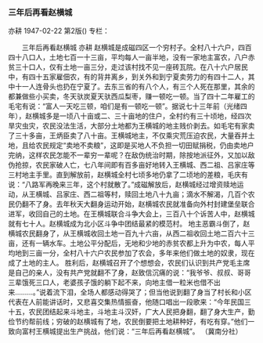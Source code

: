### 三年后再看赵横城
亦耕
1947-02-22
第2版()
专栏：

　　三年后再看赵横城
    亦耕
    赵横城是成磁四区一个穷村子。全村八十六户，四百四十八口人，土地七百一十三亩，平均每人一亩半地，没有一家地主富农，八户赤贫三十口人，仅有土地一亩三分，走过该村找不见一座砖瓦院。在八十六户居民中，有四十五家雇佃农，有的背井离乡，到关外和到宁夏卖劳力的有四十二人，其中十一人连骨头也扔在宁夏了。去东三省的有八个人，有三个人死在那里，其余的都兼做些小买卖，冬天驮炭夏天驮西瓜梨枣，赚一顿吃一顿。当了四十二年雇工的毛宅有说：“富人一天吃三顿，咱们是有一顿吃一顿”。据说七十三年前（光绪四年），赵横城多是一顷八十亩或二、三十亩地的住户，全村约有三十顷地，经四次旱灾虫灾，农民没法生活，大部分土地都为王横城的地主贱价剥去。如毛宅有家卖了三十多亩，王炳臣卖了八十亩。王横城地主，不仅乘灾荒压迫农民，大量吞并土地，且给农民规定“卖地不卖粮”，这即是买地人不负担一切田赋捐税，仍由卖地户完纳，这样农民怎能不一辈穷一辈呢？在敌伪统治时期，除按地派征外，又加以敌伪抢掠，农民家破人亡，七八年间即有百多亩好地转入王横城、西二祖、吕家庄等三村地主手里。直到解放前，赵横城全村七顷多地仍拿了二顷地的差粮，毛庆有说：“八路军再晚来三年，这个村就散了。”成磁解放后，赵横城经过增资赎地运动，从王横城、吕家庄、西二祖等村，赎回土地八十九亩；滴水不解渴，几百个农民仍翻不了身。去年秋天大翻身运动开始，赵横城农民就准备向外村封建堡垒联合进军，收回自己的土地。在王横城联合斗争大会上，三百八十个诉苦人中，赵横城就有七十人。赵横城成为北小区斗争中团结最紧的模范村。
    地主恶霸斗倒了，赵横城农民翻身了，从王横城收回土地一百九十六亩，从西二祖收回土地二百六十三亩，还有一辆水车。土地公平分配后，无地和少地的赤贫农都上升为中农，每人平均地到三亩一分，全村八十六户农民参加了农会，多年来他们做土地的奴隶，现在成了土地的主人。
    胜利后，赵横城召开了个想想会，农民们认识到共产党毛主席是自己的亲人，没有共产党就翻不了身，赵致信沉痛的说：“我爷爷、叔叔、哥哥三辈饿死三口人，老婆孩子饿的躺下起不来，向地主借一粒米也借不出来………。”说着流下泪，全场人都感动得哭了；但当他说到翻了身当了村长和小区代表在人前能讲话时，又悲喜交集热情振奋，他随口唱出一段歌来：“今年民国三十五，农民团结起来斗地主，斗地主斗汉奸，广大人民把身翻，翻了身大生产，勤俭节约帮前线；穷破的赵横城有了地，农民倒要把土地耕种好，有吃有穿。”他们一致向富村王横城提出生产挑战，他们说：“三年后再看赵横城”。
              （冀南分社）
